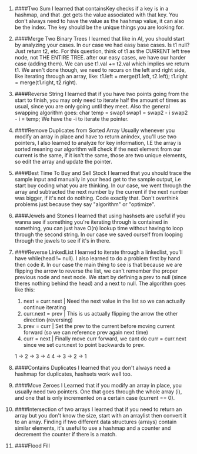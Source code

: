 
1.  ####Two Sum
    I learned that containsKey checks if a key is in a hashmap, and that .get gets the value associated with that key.
    You don't always need to have the value as the hashmap value, it can also be the index. The key should be the unique things you 
    are looking for.
          
2.  ####Merge Two Binary Trees
    I learned that like in AI, you should start by analyzing your cases. In our case we had easy base cases.
    Is t1 null? Just return t2, etc. For this question, think of t1 as the CURRENT left tree node, not THE ENTIRE TREE.
    after our easy cases, we have our harder case (adding them). We can use t1.val += t2.val which implies we return t1.
    We aren't done though, we need to recurs on the left and right side, like iterating through an array, like:
    t1.left = merge(t1.left, t2.left); t1.right = merge(t1.right, t2.right).
       
3.  ####Reverse String 
    I learned that if you have two points going from the start to finish, you may only need to iterate half
    the amount of times as usual, since you are only going until they meet. Also the general swapping algorithm goes:
    char temp = swap1
    swap1 = swap2 - i
    swap2 - i = temp; We have the -i to iterate the pointer.
       
4.  ####Remove Duplicates from Sorted Array
    Usually whenever you modify an array in place and have to return anindex, you'll use two pointers, I also learned to analyze 
    for key information, I.E the array is sorted meaning our algorithm will check if the next element from our current is the same, if it isn't the same,
    those are two unique elements, so edit the array and update the pointer.
        
5.  ####Best Time To Buy and Sell Stock
    I learned that you should trace the sample input and manually in your head get to the sample output, i.e start buy coding what you are thinking.
    In our case, we went through the array and subtracted the next number by the current if the next number was bigger, if it's not do nothing. Code exactly that.
    Don't overthink problems just because they say "algorithm" or "optimize".
    
6.  ####Jewels and Stones
    I learned that using hashsets are useful if you wanna see if something you're iterating through is contained in something, you can just have O(n) lookup time without 
    having to loop through the second string. In our case we saved ourself from looping through the jewels to see if it's in there.
            
7. ####Reverse LinkedList
    I learned to iterate through a linkedlist, you'll have while(head != null). I also learned to do a problem first by hand then code it. In our case the main 
    thing to see is that because we are flipping the arrow to reverse the list, we can't remember the proper previous node and next node. We start by defining a
    prev to null (since theres nothing behind the head) and a next to null. The algorithm goes like this:
    
    1. next = curr.next | Need the next value in the list so we can actually continue iterating
    2. curr.next = prev | This is us actually flipping the arrow the other direction (reversing)
    3. prev = curr      | Set the prev to the current before moving current forward (so we can reference prev again next time)
    4. curr = next      | Finally move curr forward, we cant do curr = curr.next since we set curr.next to point backwards to prev.
    
    1 -> 2 -> 3 -> 4 
    4 -> 3 -> 2 -> 1 

8. ####Contains Duplicates
    I learned that you don't always need a hashmap for duplicates, hashsets work well too. 
    
9. ####Move Zeroes
    I Learned that if you modify an array in place, you usually need two pointers. One that goes through the whole array (i), and
    one that is only incremented on a certain case (current == 0). 
    
10. ####Intersection of two arrays
    I learned that if you need to return an array but you don't know the size, start with an arraylist then convert it to an 
    array. Finding if two different data structures (arrays) contain similar elements, it's useful to use a hashmap and a counter
    and decrement the counter if there is a match. 
   
11. ####Flood Fill

